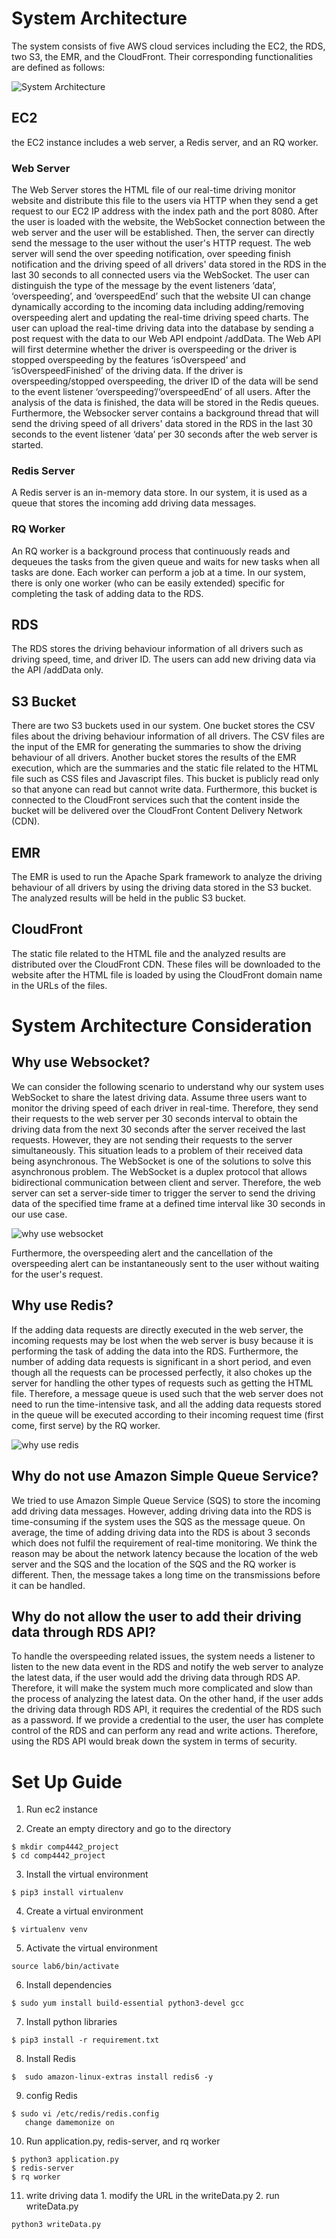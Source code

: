 # System Architecture


The system consists of five AWS cloud services including the EC2, the RDS, two S3, the
EMR, and the CloudFront. Their corresponding functionalities are defined as follows:

![System Architecture](./system_architecture.png)

## EC2
the EC2 instance includes a web server, a Redis server, and an RQ worker.



### Web Server

The Web Server stores the HTML file of our real-time driving monitor
website and distribute this file to the users via HTTP when they send a get request to
our EC2 IP address with the index path and the port 8080. After the user is loaded
with the website, the WebSocket connection between the web server and the user
will be established. Then, the server can directly send the message to the user
without the user's HTTP request. The web server will send the over speeding
notification, over speeding finish notification and the driving speed of all drivers' data
stored in the RDS in the last 30 seconds to all connected users via the WebSocket.
The user can distinguish the type of the message by the event listeners ‘data’,
‘overspeeding’, and ‘overspeedEnd’ such that the website UI can change dynamically
according to the incoming data including adding/removing overspeeding alert and
updating the real-time driving speed charts. The user can upload the real-time driving
data into the database by sending a post request with the data to our Web API
endpoint /addData. The Web API will first determine whether the driver is
overspeeding or the driver is stopped overspeeding by the features ‘isOverspeed’
and ‘isOverspeedFinished’ of the driving data. If the driver is overspeeding/stopped
overspeeding, the driver ID of the data will be send to the event listener
‘overspeeding’/‘overspeedEnd’ of all users. After the analysis of the data is finished,
the data will be stored in the Redis queues. Furthermore, the Websocker server
contains a background thread that will send the driving speed of all drivers' data
stored in the RDS in the last 30 seconds to the event listener ‘data’ per 30 seconds
after the web server is started.

### Redis Server

A Redis server is an in-memory data store. In our system, it is used
as a queue that stores the incoming add driving data messages.

### RQ Worker

An RQ worker is a background process that continuously reads and
dequeues the tasks from the given queue and waits for new tasks when all tasks are
done. Each worker can perform a job at a time. In our system, there is only one
worker (who can be easily extended) specific for completing the task of adding data
to the RDS.

## RDS

The RDS stores the driving behaviour information of all drivers such as driving speed,
time, and driver ID. The users can add new driving data via the API /addData only.

## S3 Bucket

There are two S3 buckets used in our system. One bucket stores the CSV files
about the driving behaviour information of all drivers. The CSV files are the input of the EMR
for generating the summaries to show the driving behaviour of all drivers. Another bucket
stores the results of the EMR execution, which are the summaries and the static file related
to the HTML file such as CSS files and Javascript files. This bucket is publicly read only so
that anyone can read but cannot write data. Furthermore, this bucket is connected to the
CloudFront services such that the content inside the bucket will be delivered over the
CloudFront Content Delivery Network (CDN).

## EMR

The EMR is used to run the Apache Spark framework to analyze the driving behaviour
of all drivers by using the driving data stored in the S3 bucket. The analyzed results will be
held in the public S3 bucket.

## CloudFront

The static file related to the HTML file and the analyzed results are distributed
over the CloudFront CDN. These files will be downloaded to the website after the HTML file
is loaded by using the CloudFront domain name in the URLs of the files.

# System Architecture Consideration

## Why use Websocket?

We can consider the following scenario to understand why our system uses WebSocket to
share the latest driving data. Assume three users want to monitor the driving speed of each
driver in real-time. Therefore, they send their requests to the web server per 30 seconds
interval to obtain the driving data from the next 30 seconds after the server received the last
requests. However, they are not sending their requests to the server simultaneously. This
situation leads to a problem of their received data being asynchronous. The WebSocket is
one of the solutions to solve this asynchronous problem. The WebSocket is a duplex
protocol that allows bidirectional communication between client and server. Therefore, the
web server can set a server-side timer to trigger the server to send the driving data of the
specified time frame at a defined time interval like 30 seconds in our use case.

![why use websocket](./web_socket.png)

Furthermore, the overspeeding alert and the cancellation of the overspeeding alert can be
instantaneously sent to the user without waiting for the user's request.

## Why use Redis?

If the adding data requests are directly executed in the web server, the incoming requests
may be lost when the web server is busy because it is performing the task of adding the data
into the RDS. Furthermore, the number of adding data requests is significant in a short
period, and even though all the requests can be processed perfectly, it also chokes up the
server for handling the other types of requests such as getting the HTML file. Therefore, a
message queue is used such that the web server does not need to run the time-intensive
task, and all the adding data requests stored in the queue will be executed according to their
incoming request time (first come, first serve) by the RQ worker.

![why use redis](./redis.png)

## Why do not use Amazon Simple Queue Service?
We tried to use Amazon Simple Queue Service (SQS) to store the incoming add driving data
messages. However, adding driving data into the RDS is time-consuming if the system uses
the SQS as the message queue. On average, the time of adding driving data into the RDS is
about 3 seconds which does not fulfil the requirement of real-time monitoring. We think the
reason may be about the network latency because the location of the web server and the
SQS and the location of the SQS and the RQ worker is different. Then, the message takes a
long time on the transmissions before it can be handled.


## Why do not allow the user to add their driving data through RDS API?
To handle the overspeeding related issues, the system needs a listener to listen to the new
data event in the RDS and notify the web server to analyze the latest data, if the user would
add the driving data through RDS AP. Therefore, it will make the system much more
complicated and slow than the process of analyzing the latest data.
On the other hand, if the user adds the driving data through RDS API, it requires the
credential of the RDS such as a password. If we provide a credential to the user, the user
has complete control of the RDS and can perform any read and write actions. Therefore,
using the RDS API would break down the system in terms of security.

# Set Up Guide

 1.  Run ec2 instance
 
 2.  Create an empty directory and go to the directory 
 ```
 $ mkdir comp4442_project
 $ cd comp4442_project
 ```
 
 3.  Install the virtual environment
 ```
 $ pip3 install virtualenv
 ```
 
 4. Create a virtual environment
 ```
 $ virtualenv venv
 ```
 
 5. Activate the virtual environment
 ```
 source lab6/bin/activate
 ```
 
 6. Install dependencies
 ```
 $ sudo yum install build-essential python3-devel gcc
 ```
 
 7. Install python libraries
 ```
 $ pip3 install -r requirement.txt
 ```
 
 8. Install Redis
 ```
 $  sudo amazon-linux-extras install redis6 -y 
 ```
 
 9. config Redis
 ```
 $ sudo vi /etc/redis/redis.config
	change damemonize on
 ```
 
 10. Run application.py, redis-server, and rq worker
 ```
 $ python3 application.py
 $ redis-server
 $ rq worker
 ```
 11. write driving data 
	1. modify the URL in the writeData.py
	2. run writeData.py
```
python3 writeData.py
```
